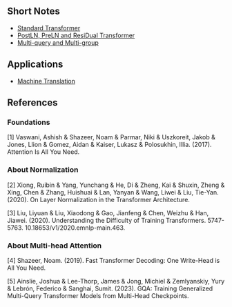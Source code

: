 ## Short Notes

- [Standard Transformer](https://github.com/paulosantosneto/transformers-variants-playground/notes/)
- [PostLN, PreLN and ResiDual Transformer](https://github.com/paulosantosneto/transformers-variants-playground/notes/)
- [Multi-query and Multi-group](https://github.com/paulosantosneto/transformers-variants-playground/notes/)

## Applications

- [Machine Translation](https://github.com/paulosantosneto/transformers-variants-playground/notes/)

## References

### Foundations

[1] Vaswani, Ashish & Shazeer, Noam & Parmar, Niki & Uszkoreit, Jakob & Jones, Llion & Gomez, Aidan & Kaiser, Lukasz & Polosukhin, Illia. (2017). Attention Is All You Need. 

### About Normalization

[2] Xiong, Ruibin & Yang, Yunchang & He, Di & Zheng, Kai & Shuxin, Zheng & Xing, Chen & Zhang, Huishuai & Lan, Yanyan & Wang, Liwei & Liu, Tie-Yan. (2020). On Layer Normalization in the Transformer Architecture. 

[3] Liu, Liyuan & Liu, Xiaodong & Gao, Jianfeng & Chen, Weizhu & Han, Jiawei. (2020). Understanding the Difficulty of Training Transformers. 5747-5763. 10.18653/v1/2020.emnlp-main.463. 

### About Multi-head Attention

[4] Shazeer, Noam. (2019). Fast Transformer Decoding: One Write-Head is All You Need. 

[5] Ainslie, Joshua & Lee-Thorp, James & Jong, Michiel & Zemlyanskiy, Yury & Lebrón, Federico & Sanghai, Sumit. (2023). GQA: Training Generalized Multi-Query Transformer Models from Multi-Head Checkpoints. 


